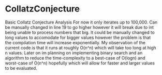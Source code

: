 # CollatzConjecture
Basic Collatz Conjecture Analysis
For now it only iterates up to 100,000. Can be manually changed in line 19 to go higher however it will break due to int being unable to process numbers
that big. It could be manually changed to long values to accomodate for bigger values however the problem is that the compilation time will increase
exponentially. My observation of the current code is that it runs at roughly O(n^n) which will take too long at high n values.
Later on im planning on implementing binary search and an algorithm to reduce the time-complexity to a best-case of O(logn) and worst-case of O(n^n) hopefully which
will allow for faster and larger values to be evaluated.
